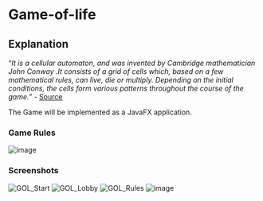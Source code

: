 # Game-of-life
## Explanation
“*It is a cellular automaton, and was invented by Cambridge mathematician John Conway .It consists of a grid of cells which, based on a few mathematical rules, can live, die or multiply. Depending on the initial conditions, the cells form various patterns throughout the course of the game.” -* [Source](https://playgameoflife.com/info)

The Game will be implemented as a JavaFX application.

### Game Rules
![image](https://user-images.githubusercontent.com/74250038/193465724-b04ffe0f-f6cd-4897-8615-a4436325602a.png)


### Screenshots
![GOL_Start](https://user-images.githubusercontent.com/74250038/193647807-f0a4fe95-b9a1-4d2a-a8c8-06357960e47b.png)
![GOL_Lobby](https://user-images.githubusercontent.com/74250038/193647829-4fc29f0f-9d6e-4147-9109-0169c2a28138.png)
![GOL_Rules](https://user-images.githubusercontent.com/74250038/193647852-b9391605-3dc3-4d6c-ab40-b3a243be8dbc.png)
![image](https://user-images.githubusercontent.com/74250038/193648030-0b3b7420-1665-43c2-be94-2f2b83dd5431.png)

